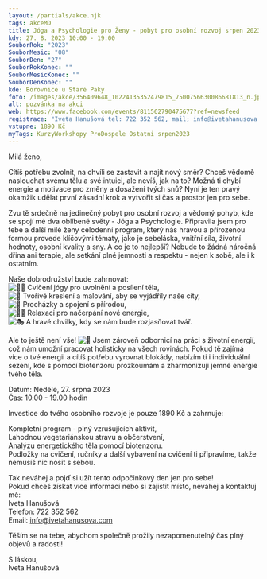 ```yaml
---
layout: /partials/akce.njk
tags: akceMD
title: Jóga a Psychologie pro Ženy - pobyt pro osobní rozvoj srpen 2023
kdy: 27. 8. 2023 10:00 - 19:00
SouborRok: "2023"
SouborMesic: "08"
SouborDen: "27"
SouborRokKonec: ""
SouborMesicKonec: ""
SouborDenKonec: ""
kde: Borovnice u Staré Paky
foto: /images/akce/356409648_10224135352479815_7500756630086681813_n.jpg
alt: pozvánka na akci
web: https://www.facebook.com/events/811562790475677?ref=newsfeed
registrace: "Iveta Hanušová tel: 722 352 562, mail; info@ivetahanusova.com"
vstupne: 1890 Kč
myTags: KurzyWorkshopy ProDospele Ostatni srpen2023
---
```

<!--StartFragment-->

Milá ženo,

Cítíš potřebu zvolnit, na chvíli se zastavit a najít nový směr? Chceš vědomě naslouchat svému tělu a své intuici, ale nevíš, jak na to? Možná ti chybí energie a motivace pro změny a dosažení tvých snů? Nyní je ten pravý okamžik udělat první zásadní krok a vytvořit si čas a prostor jen pro sebe.

Zvu tě srdečně na jedinečný pobyt pro osobní rozvoj a vědomý pohyb, kde se spojí mé dva oblíbené světy - Jóga a Psychologie. Připravila jsem pro tebe a další milé ženy celodenní program, který nás hravou a přirozenou formou provede klíčovými tématy, jako je sebeláska, vnitřní síla, životní hodnoty, osobní kvality a sny. A co je to nejlepší? Nebude to žádná náročná dřina ani terapie, ale setkání plné jemnosti a respektu - nejen k sobě, ale i k ostatním.

Naše dobrodružství bude zahrnovat:\
![🧘‍♀️](https://static.xx.fbcdn.net/images/emoji.php/v9/td3/1/16/1f9d8_200d_2640.png) Cvičení jógy pro uvolnění a posílení těla,\
![🎨](https://static.xx.fbcdn.net/images/emoji.php/v9/t82/1/16/1f3a8.png) Tvořivé kreslení a malování, aby se vyjádřily naše city,\
![🌳](https://static.xx.fbcdn.net/images/emoji.php/v9/t6b/1/16/1f333.png) Procházky a spojení s přírodou,\
![🧘‍♂️](https://static.xx.fbcdn.net/images/emoji.php/v9/td5/1/16/1f9d8_200d_2642.png) Relaxaci pro načerpání nové energie,\
![🎭](https://static.xx.fbcdn.net/images/emoji.php/v9/tae/1/16/1f3ad.png) A hravé chvilky, kdy se nám bude rozjasňovat tvář.

Ale to ještě není vše! ![🌈](https://static.xx.fbcdn.net/images/emoji.php/v9/t13/1/16/1f308.png) Jsem zároveň odbornicí na práci s životní energií, což nám umožní pracovat holisticky na všech rovinách. Pokud tě zajímá více o tvé energii a cítíš potřebu vyrovnat blokády, nabízím ti i individuální sezení, kde s pomocí biotenzoru prozkoumám a zharmonizuji jemné energie tvého těla.



Datum: Neděle, 27. srpna 2023\
Čas: 10.00 - 19.00 hodin

Investice do tvého osobního rozvoje je pouze 1890 Kč a zahrnuje:

Kompletní program - plný vzrušujících aktivit,\
Lahodnou vegetariánskou stravu a občerstvení,\
Analýzu energetického těla pomocí biotenzoru.\
Podložky na cvičení, ručníky a další vybavení na cvičení ti připravíme, takže nemusíš nic nosit s sebou.

Tak neváhej a pojď si užít tento odpočinkový den jen pro sebe!\
Pokud chceš získat více informací nebo si zajistit místo, neváhej a kontaktuj mě:\
Iveta Hanušová\
Telefon: 722 352 562\
Email: info@ivetahanusova.com

Těším se na tebe, abychom společně prožily nezapomenutelný čas plný objevů a radosti!

S láskou,\
Iveta Hanušová

<!--EndFragment-->